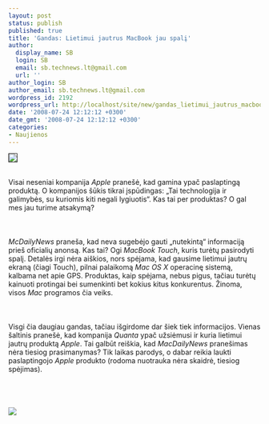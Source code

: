 ```yaml
---
layout: post
status: publish
published: true
title: 'Gandas: Lietimui jautrus MacBook jau spalį'
author:
  display_name: SB
  login: SB
  email: sb.technews.lt@gmail.com
  url: ''
author_login: SB
author_email: sb.technews.lt@gmail.com
wordpress_id: 2192
wordpress_url: http://localhost/site/new/gandas_lietimui_jautrus_macbook_jau_spali/
date: '2008-07-24 12:12:12 +0300'
date_gmt: '2008-07-24 12:12:12 +0300'
categories:
- Naujienos
---
```

<div class="imgright"><img src="http://tbn0.google.com/images?q=tbn:i3nM1jJw4oiWVM:http://www.techgadgets.in/images/apple-logo-dec07.jpg" border="1"></div>
<p><br>Visai neseniai kompanija <i>Apple</i> pranešė, kad gamina ypač paslaptingą produktą. O kompanijos šūkis tikrai įspūdingas: „Tai technologija ir galimybės, su kuriomis kiti negali lygiuotis“. Kas tai per produktas? O gal mes jau turime atsakymą?<br />
<br><br />
<br><i>McDailyNews</i> praneša, kad neva sugebėjo gauti „nutekintą“ informaciją prieš oficialių anonsą. Kas tai? Ogi <i>MacBook Touch</i>, kuris turėtų pasirodyti spalį. Detalės irgi nėra aiškios, nors spėjama, kad gausime lietimui jautrų ekraną (čiagi Touch), pilnai palaikomą <i>Mac OS X</i> operacinę sistemą, kalbama net apie GPS. Produktas, kaip spėjama, nebus pigus, tačiau turėtų kainuoti protingai bei sumenkinti bet kokius kitus konkurentus. Žinoma, visos <i>Mac</i> programos čia veiks.<br />
<br><br />
<br>Visgi čia daugiau gandas, tačiau išgirdome dar šiek tiek informacijos. Vienas šaltinis pranešė, kad kompanija <i>Quanta</i> ypač užsiėmusi ir kuria lietimui jautrų produktą <i>Apple</i>. Tai galbūt reiškia, kad <i>MacDailyNews</i> pranešimas nėra tiesiog prasimanymas? Tik laikas parodys, o dabar reikia laukti paslaptingojo <i>Apple</i> produkto (rodoma nuotrauka nėra skaidrė, tiesiog spėjimas).<br />
<br><br />
<br><br><img src="http://img71.imageshack.us/img71/8227/loganlape2sb5.jpg"><br><br />
<br><br />
<br><br />
<br></p>

